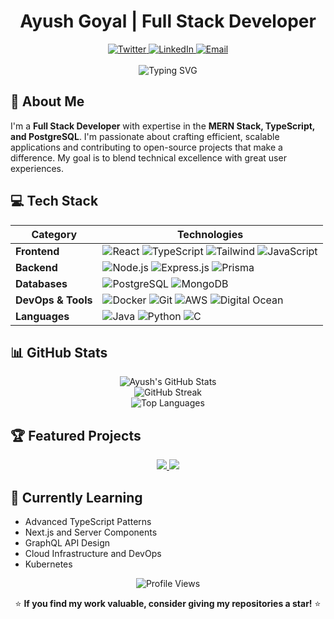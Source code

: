 # <div align="center">Ayush Goyal | Full Stack Developer</div>

<div align="center">
  <a href="https://twitter.com/agayushh">
    <img src="https://img.shields.io/badge/Twitter-1DA1F2?style=for-the-badge&logo=twitter&logoColor=white" alt="Twitter" />
  </a>
  <a href="https://www.linkedin.com/in/-ayushgoyal/">
    <img src="https://img.shields.io/badge/LinkedIn-0077B5?style=for-the-badge&logo=linkedin&logoColor=white" alt="LinkedIn" />
  </a>
  <a href="mailto:agayush088@gmail.com">
    <img src="https://img.shields.io/badge/Email-D14836?style=for-the-badge&logo=gmail&logoColor=white" alt="Email" />
  </a>
</div>

<br />

<div align="center">
  <img src="https://readme-typing-svg.herokuapp.com?font=Fira+Code&pause=1000&color=F75C7E&center=true&vCenter=true&width=500&lines=Full+Stack+Developer;TypeScript+Enthusiast;Open+Source+Contributor;Always+Learning+New+Technologies" alt="Typing SVG" />
</div>

## 🚀 About Me


I'm a **Full Stack Developer** with expertise in the **MERN Stack, TypeScript, and PostgreSQL**. I'm passionate about crafting efficient, scalable applications and contributing to open-source projects that make a difference. My goal is to blend technical excellence with great user experiences.

## 💻 Tech Stack

<div align="center">
  
  | **Category** | **Technologies** |
  | --- | --- |
  | **Frontend** | ![React](https://img.shields.io/badge/React-20232A?style=for-the-badge&logo=react&logoColor=61DAFB) ![TypeScript](https://img.shields.io/badge/TypeScript-007ACC?style=for-the-badge&logo=typescript&logoColor=white) ![Tailwind](https://img.shields.io/badge/Tailwind_CSS-38B2AC?style=for-the-badge&logo=tailwind-css&logoColor=white) ![JavaScript](https://img.shields.io/badge/JavaScript-F7DF1E?style=for-the-badge&logo=javascript&logoColor=black) |
  | **Backend** | ![Node.js](https://img.shields.io/badge/Node.js-339933?style=for-the-badge&logo=nodedotjs&logoColor=white) ![Express.js](https://img.shields.io/badge/Express.js-000000?style=for-the-badge&logo=express&logoColor=white) ![Prisma](https://img.shields.io/badge/Prisma-3982CE?style=for-the-badge&logo=Prisma&logoColor=white) |
  | **Databases** | ![PostgreSQL](https://img.shields.io/badge/PostgreSQL-316192?style=for-the-badge&logo=postgresql&logoColor=white) ![MongoDB](https://img.shields.io/badge/MongoDB-4EA94B?style=for-the-badge&logo=mongodb&logoColor=white) |
  | **DevOps & Tools** | ![Docker](https://img.shields.io/badge/Docker-2CA5E0?style=for-the-badge&logo=docker&logoColor=white) ![Git](https://img.shields.io/badge/Git-F05032?style=for-the-badge&logo=git&logoColor=white) ![AWS](https://img.shields.io/badge/AWS-FF9900?style=for-the-badge&logo=amazonaws&logoColor=white) ![Digital Ocean](https://img.shields.io/badge/Digital_Ocean-0080FF?style=for-the-badge&logo=DigitalOcean&logoColor=white) |
  | **Languages** | ![Java](https://img.shields.io/badge/Java-ED8B00?style=for-the-badge&logo=java&logoColor=white) ![Python](https://img.shields.io/badge/Python-3776AB?style=for-the-badge&logo=python&logoColor=white) ![C](https://img.shields.io/badge/C-00599C?style=for-the-badge&logo=c&logoColor=white) |
  
</div>

## 📊 GitHub Stats

<div align="center">
  <img src="https://github-profile-summary-cards.vercel.app/api/cards/profile-details?username=agayushh&theme=radical" alt="Ayush's GitHub Stats" />
  <br/>
  <img src="https://github-readme-streak-stats.herokuapp.com/?user=agayushh&theme=radical" alt="GitHub Streak" />
  <br/>
  <img src="https://github-readme-stats.vercel.app/api/top-langs/?username=agayushh&layout=compact&theme=radical" alt="Top Languages" />
</div>

## 🏆 Featured Projects

<div align="center">
  <a href="https://github.com/agayushh/your-project-1">
    <img src="https://github-readme-stats.vercel.app/api/pin/?username=agayushh&repo=your-project-1&theme=radical" />
  </a>
  <a href="https://github.com/agayushh/your-project-2">
    <img src="https://github-readme-stats.vercel.app/api/pin/?username=agayushh&repo=your-project-2&theme=radical" />
  </a>
</div>

## 🌱 Currently Learning

- Advanced TypeScript Patterns
- Next.js and Server Components
- GraphQL API Design
- Cloud Infrastructure and DevOps
- Kubernetes


<div align="center">
  <img src="https://komarev.com/ghpvc/?username=agayushh&color=brightgreen" alt="Profile Views" />
  <p>⭐ <b>If you find my work valuable, consider giving my repositories a star!</b> ⭐</p>
</div>
